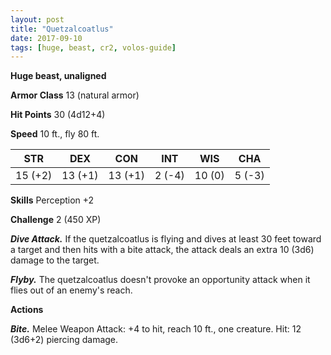 ```yaml
---
layout: post
title: "Quetzalcoatlus"
date: 2017-09-10
tags: [huge, beast, cr2, volos-guide]
---
```


**Huge beast, unaligned**

**Armor Class** 13 (natural armor)

**Hit Points** 30 (4d12+4)

**Speed** 10 ft., fly 80 ft.

|   STR   |   DEX   |   CON   |   INT   |   WIS   |   CHA   |
|:-----:|:-----:|:-----:|:-----:|:-----:|:-----:|
| 15 (+2) | 13 (+1) | 13 (+1) | 2 (-4) | 10 (0) | 5 (-3) |

**Skills** Perception +2

**Challenge** 2 (450 XP)

***Dive Attack.*** If the quetzalcoatlus is flying and dives at least 30 feet toward a target and then hits with a bite attack, the attack deals an extra 10 (3d6) damage to the target.

***Flyby.*** The quetzalcoatlus doesn't provoke an opportunity attack when it flies out of an enemy's reach.

**Actions**

***Bite.*** Melee Weapon Attack: +4 to hit, reach 10 ft., one creature. Hit: 12 (3d6+2) piercing damage.

